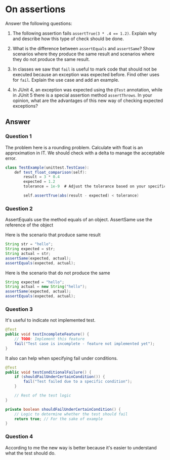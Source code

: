 # On assertions

Answer the following questions:

1. The following assertion fails `assertTrue(3 * .4 == 1.2)`. Explain why and describe how this type of check should be done.

2. What is the difference between `assertEquals` and `assertSame`? Show scenarios where they produce the same result and scenarios where they do not produce the same result.

3. In classes we saw that `fail` is useful to mark code that should not be executed because an exception was expected before. Find other uses for `fail`. Explain the use case and add an example.

4. In JUnit 4, an exception was expected using the `@Test` annotation, while in JUnit 5 there is a special assertion method `assertThrows`. In your opinion, what are the advantages of this new way of checking expected exceptions?

## Answer

### Question 1

The problem here is a rounding problem. Calculate with float is an
approximation in IT. We should check with a delta to manage the acceptable error.

```java
class TestExample(unittest.TestCase):
    def test_float_comparison(self):
        result = 3 * 0.4
        expected = 1.2
        tolerance = 1e-9  # Adjust the tolerance based on your specific needs

        self.assertTrue(abs(result - expected) < tolerance)
```

### Question 2
AssertEquals use the method equals of an object.
AssertSame use the reference of the object

Here is the scenario that produce same result
```java
String str = "hello";
String expected = str;
String actual = str;
assertSame(expected, actual);
assertEquals(expected, actual);
```


Here is the scenario that do not produce the same
```java
String expected = "hello";
String actual = new String("hello");
assertSame(expected, actual);
assertEquals(expected, actual);
```


### Question 3

It's useful to indicate not implemented test.

```java
@Test
public void testIncompleteFeature() {
    // TODO: Implement this feature
    fail("Test case is incomplete - feature not implemented yet");
}
```

It also can help when specifying fail under conditions.

```java
@Test
public void testConditionalFailure() {
    if (shouldFailUnderCertainCondition()) {
        fail("Test failed due to a specific condition");
    }

    // Rest of the test logic
}

private boolean shouldFailUnderCertainCondition() {
    // Logic to determine whether the test should fail
    return true; // For the sake of example
}
```

### Question 4

According to me the new way is better because it's easier to 
understand what the test should do.


